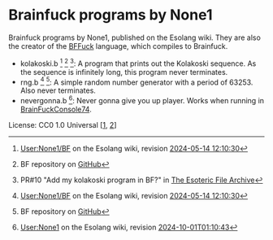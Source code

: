 # Brainfuck programs by None1

Brainfuck programs by None1, published on the Esolang wiki. They are also the
creator of the [BFFuck](bffuck/README.md) language, which compiles to Brainfuck.

- kolakoski.b [^wiki-bf] [^git] [^esofiles]: A program that prints out the
  Kolakoski sequence. As the sequence is infinitely long, this program never
  terminates.
- rng.b [^wiki-bf] [^git]: A simple random number generator with a period of
  63253. Also never terminates.
- nevergonna.b [^nevergonna]: Never gonna give you up player. Works when running
  in [BrainFuckConsole74](https://www.brainfuckconsole74.ch/?code=BFC4%20BFCE%0A+++++___%23+%23+%23%23+%23--%23-%23-%23%3E%20%5BWe%27re%20no%20strangers%20to%20love%5D%3C%0A+%23_%23+_%23+_%23--%23-%23+++++++%23______%23---%23%20%3E%5BYou%20know%20the%20rules%20and%20so%20do%20I%5D%3C%0A---%23_%23+%23+%23--%23++%23+%23_--%23-%23-%23%20%3E%5BA%20full%20commitment%20is%20what%20I%27m%20thinking%20of%5D%3C%0A+%23%23+%23+%23--%23-%23++++%23%23%23+%23-%23%20%3E%5BYou%20wouldn%27t%20get%20this%20from%20any%20other%20guy%5D%3C%0A-%23___+%23+%23--%23+%23%23%23+%23-%23----%23%20%3E%5BI%20just%20wanna%20tell%20you%20how%20I%27m%20feeling%5D%3C%0A+%23+%23+%23--%23___+++%23+%23-%23%20%3E%5BGotta%20make%20you%20understand%5D%3C%0A%0A----%23+%23++%23--%23++++%23_%23-%23%20%3E%5BNever%20gonna%20give%20you%20up%5D%3C%0A----%23+%23+++%23----%23++++%23_%23-%23%20%3E%5BNever%20gonna%20let%20you%20down%5D%3C%0A---%23+%23++%23--%23++%23+%23--%23-%23-%23++++%23_-%23+%20%3E%5BNever%20gonna%20run%20around%20and%20desert%20you%5D%3C%0A----%23+%23++%23--%23++++%23_%23-%23%20%3E%5BNever%20gonna%20make%20you%20cry%5D%3C%0A----%23+%23++%23--%23++++++%23-----_%23+%23%20%3E%5BNever%20gonna%20say%20goodbye%5D%3C%0A---%23+%23++%23--%23++%23+%23--%23-%23-%23++++%23_-%23+%20%3E%5BNever%20gonna%20tell%20a%20lie%20and%20hurt%20you%5D%3C%0A%0A-%23%23--%23++%23+%23_--%23-%23-%23%20%3E%5BWe%27ve%20known%20each%20other%20for%20so%20long%5D%3C%0A+%23%23+%23+%23--%23-%23+++++++%23%23---%23+%23-%23-%23%20%3E%5BYour%20heart%27s%20been%20aching%20but%2C%20your%20too%20shy%20to%20say%20it%5D%3C%0A%23%23--%23++%23--%23++%23+%23_--%23-%23-%23%20%3E%5BInside%20we%20both%20know%20what%27s%20been%20going%20on%5D%3C%0A+%23%23+%23+%23--%23-%23++++%23%23+%23%23-%23%20%3E%5BWe%20know%20the%20game%20and%20we%27re%20gonna%20play%20it%5D%3C%0A-%23___+%23+%23-%23%23%23+%23-%23----%23%20%3E%5BAnd%20if%20you%20ask%20me%20how%20I%27m%20feeling%5D%3C%0A-%23++%23+%23+%23--%23___+++%23+%23-%23%20%3E%5BDon%27t%20tell%20me%20you%27re%20too%20blind%20to%20see%5D%3C%0A%0A----%23+%23++%23--%23++++%23_%23-%23%20%3E%5BNever%20gonna%20give%20you%20up%5D%3C%0A----%23+%23+++%23----%23++++%23_%23-%23%20%3E%5BNever%20gonna%20let%20you%20down%5D%3C%0A---%23+%23++%23--%23++%23+%23--%23-%23-%23++++%23_-%23+%20%3E%5BNever%20gonna%20run%20around%20and%20desert%20you%5D%3C%0A----%23+%23++%23--%23++++%23_%23-%23%20%3E%5BNever%20gonna%20make%20you%20cry%5D%3C%0A----%23+%23++%23--%23++++++%23-----_%23+%23%20%3E%5BNever%20gonna%20say%20goodbye%5D%3C%0A---%23+%23++%23--%23++%23+%23--%23-%23-%23++++%23_-%23+%20%3E%5BNever%20gonna%20tell%20a%20lie%20and%20hurt%20you%5D%3C%0A%0A----%23+%23++%23--%23++++%23_%23-%23%20%3E%5BNever%20gonna%20give%20you%20up%5D%3C%0A----%23+%23+++%23----%23++++%23_%23-%23%20%3E%5BNever%20gonna%20let%20you%20down%5D%3C%0A---%23+%23++%23--%23++%23+%23--%23-%23-%23++++%23_-%23+%20%3E%5BNever%20gonna%20run%20around%20and%20desert%20you%5D%3C%0A----%23+%23++%23--%23++++%23_%23-%23%20%3E%5BNever%20gonna%20make%20you%20cry%5D%3C%0A----%23+%23++%23--%23++++++%23-----_%23+%23%20%3E%5BNever%20gonna%20say%20goodbye%5D%3C%0A---%23+%23++%23--%23++%23+%23--%23-%23-%23++++%23_-%23+%20%3E%5BNever%20gonna%20tell%20a%20lie%20and%20hurt%20you%5D%3C%0A%0A-%23%23--%23++%23+%23_--%23-%23-%23%20%3E%5BWe%27ve%20known%20each%20other%20for%20so%20long%5D%3C%0A+%23%23+%23+%23--%23-%23+++++++%23%23---%23+%23-%23-%23%20%3E%5BYour%20heart%27s%20been%20aching%20but%2C%20your%20too%20shy%20to%20say%20it%5D%3C%0A%23%23--%23++%23--%23++%23+%23_--%23-%23-%23%20%3E%5BInside%20we%20both%20know%20what%27s%20been%20going%20on%5D%3C%0A+%23%23+%23+%23--%23-%23++++%23%23+%23%23-%23%20%3E%5BWe%20know%20the%20game%20and%20we%27re%20gonna%20play%20it%5D%3C%0A%0A-%23___+%23+%23--%23+%23%23%23+%23-%23----%23%20%3E%5BI%20just%20wanna%20tell%20you%20how%20I%27m%20feeling%5D%3C%0A%0A+%23+%23+%23--%23___+++%23+%23-%23%20%3E%5BGotta%20make%20you%20understand%5D%3C%0A%0A----%23+%23++%23--%23++++%23_%23-%23%20%3E%5BNever%20gonna%20give%20you%20up%5D%3C%0A----%23+%23+++%23----%23++++%23_%23-%23%20%3E%5BNever%20gonna%20let%20you%20down%5D%3C%0A---%23+%23++%23--%23++%23+%23--%23-%23-%23++++%23_-%23+%20%3E%5BNever%20gonna%20run%20around%20and%20desert%20you%5D%3C%0A----%23+%23++%23--%23++++%23_%23-%23%20%3E%5BNever%20gonna%20make%20you%20cry%5D%3C%0A----%23+%23++%23--%23++++++%23-----_%23+%23%20%3E%5BNever%20gonna%20say%20goodbye%5D%3C%0A---%23+%23++%23--%23++%23+%23--%23-%23-%23++++%23_-%23+%20%3E%5BNever%20gonna%20tell%20a%20lie%20and%20hurt%20you%5D%3C%0A%0A----%23+%23++%23--%23++++%23_%23-%23%20%3E%5BNever%20gonna%20give%20you%20up%5D%3C%0A----%23+%23+++%23----%23++++%23_%23-%23%20%3E%5BNever%20gonna%20let%20you%20down%5D%3C%0A---%23+%23++%23--%23++%23+%23--%23-%23-%23++++%23_-%23+%20%3E%5BNever%20gonna%20run%20around%20and%20desert%20you%5D%3C%0A----%23+%23++%23--%23++++%23_%23-%23%20%3E%5BNever%20gonna%20make%20you%20cry%5D%3C%0A----%23+%23++%23--%23++++++%23-----_%23+%23%20%3E%5BNever%20gonna%20say%20goodbye%5D%3C%0A---%23+%23++%23--%23++%23+%23--%23-%23-%23++++%23_-%23+%20%3E%5BNever%20gonna%20tell%20a%20lie%20and%20hurt%20you%5D%3C%0A%0A----%23+%23++%23--%23++++%23_%23-%23%20%3E%5BNever%20gonna%20give%20you%20up%5D%3C%0A----%23+%23+++%23----%23++++%23_%23-%23%20%3E%5BNever%20gonna%20let%20you%20down%5D%3C%0A---%23+%23++%23--%23++%23+%23--%23-%23-%23++++%23_-%23+%20%3E%5BNever%20gonna%20run%20around%20and%20desert%20you%5D%3C%0A----%23+%23++%23--%23++++%23_%23-%23%20%3E%5BNever%20gonna%20make%20you%20cry%5D%3C%0A----%23+%23++%23--%23++++++%23-----_%23+%23%20%3E%5BNever%20gonna%20say%20goodbye%5D%3C%0A---%23+%23++%23--%23++%23+%23--%23-%23-%23++++%23_-%23+%20%3E%5BNever%20gonna%20tell%20a%20lie%20and%20hurt%20you%5D%3C&in=).

[^wiki-bf]: [User:None1/BF](https://esolangs.org/wiki/User:None1/BF)
  on the Esolang wiki, revision [2024-05-14 12:10:30](https://esolangs.org/w/index.php?title=User:None1/BF&oldid=127946)
[^git]: BF repository on [GitHub](https://github.com/none-None1/BF)
[^esofiles]: PR#10 "Add my kolakoski program in BF?" in
  [The Esoteric File Archive](https://github.com/graue/esofiles/pull/10)
[^nevergonna]: [User:None1](https://esolangs.org/wiki/User:None1#Never_gonna_give_you_up_player_in_brainfuck)
  on the Esolang wiki, revision [2024-10-01T01:10:43](https://esolangs.org/w/index.php?title=User:None1&oldid=141719)

License: CC0 1.0 Universal [[1](https://github.com/graue/esofiles/pull/10#issuecomment-1891928115),
[2](https://esolangs.org/wiki/Esolang:Copyrights)]
